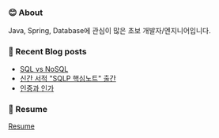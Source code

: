 ### 😊 About 
Java, Spring, Database에 관심이 많은 초보 개발자/엔지니어입니다.


### 📕 Recent Blog posts
<!-- BLOG-POST-LIST:START -->
- [SQL vs NoSQL](https://kingpiggylab.tistory.com/321)
- [신간 서적 "SQLP 핵심노트" 출간](https://kingpiggylab.tistory.com/317)
- [인증과 인가](https://kingpiggylab.tistory.com/307)
<!-- BLOG-POST-LIST:END -->

### 📄 Resume

<a href="https://hoondragonite.github.io/resume" target="_blank">Resume</a>

<!--
**HoonDragonite/HoonDragonite** is a ✨ _special_ ✨ repository because its `README.md` (this file) appears on your GitHub profile.

Here are some ideas to get you started:

- 🔭 I’m currently working on ...
- 🌱 I’m currently learning ...
- 👯 I’m looking to collaborate on ...
- 🤔 I’m looking for help with ...
- 💬 Ask me about ...
- 📫 How to reach me: ...
- 😄 Pronouns: ...
- ⚡ Fun fact: ...
-->
